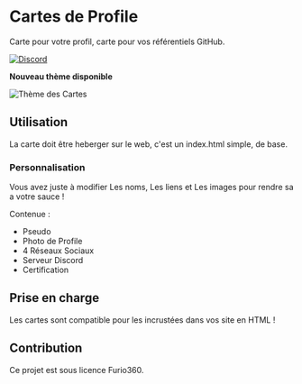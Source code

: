 # Cartes de Profile

Carte pour votre profil, carte pour vos référentiels GitHub.

[![Discord](https://img.shields.io/badge/Discord-Communaut%C3%A9-green.svg)](https://discord.gg/C7N9bMP3A2)

**Nouveau thème disponible**

![Thème des Cartes](https://media.discordapp.net/attachments/985824415449243648/1167425226611638345/image.png?ex=654e1477&is=653b9f77&hm=af3de64f5c67b14e01452c1e553a6111f556c1e2c1d71fba23dec3f1687eb111&=)

## Utilisation

La carte doit être heberger sur le web, c'est un index.html simple, de base.

### Personnalisation

Vous avez juste à modifier Les noms, Les liens et Les images pour rendre sa a votre sauce !

Contenue :

- Pseudo 
- Photo de Profile
- 4 Réseaux Sociaux
- Serveur Discord
- Certification

## Prise en charge 

Les cartes sont compatible pour les incrustées dans vos site en HTML !

## Contribution

Ce projet est sous licence Furio360.
